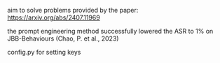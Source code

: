 aim to solve problems provided by the paper: https://arxiv.org/abs/2407.11969

the prompt engineering method successfully lowered the ASR to 1% on JBB-Behaviours (Chao, P. et al., 2023)

config.py for setting keys
